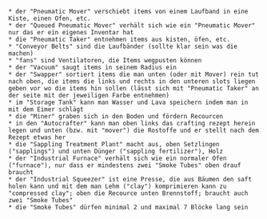     * der "Pneumatic Mover" verschiebt items von einem Laufband in eine Kiste, einen Ofen, etc.
    * der "Queued Pneumatic Mover" verhält sich wie ein "Pneumatic Mover" nur das er ein eigenes Inventar hat
    * die "Pneumatic Taker" entnehmen items aus kisten, öfen, etc.
    * "Conveyor Belts" sind die Laufbänder (sollte klar sein was die machen)
    * "fans" sind Ventilatoren, die Items wegpusten können
    * der "Vacuum" saugt items in seinem Radius ein
    * der "Swapper" sortiert items die man unten (oder mit Mover) rein tut nach oben, die items die links und rechts in den unteren slots liegen geben vor wo die items hin sollen (lässt sich mit "Pneumatic Taker" an der seite mit der jeweiligen Farbe entnehmen)
    * im "Storage Tank" kann man Wasser und Lava speichern indem man in mit dem Eimer schlägt
    * die "Miner" graben sich in den Boden und fördern Recourcen
    * in den "Autocrafter" kann man oben links das crafting rezept herein legen und unten (bzw. mit "mover") die Rostoffe und er stellt nach dem Rezept etwas her
    * die "Sappling Treatment Plant" macht aus, oben Setzlingen ("sapplings") und unten Dünger ("sappling fertilizer"), Holz
    * der "Industrial Furnace" verhält sich wie ein normaler Ofen ("furnace"), nur dass er mindestens zwei "Smoke Tubes" oben drauf braucht
    * der "Industrial Squeezer" ist eine Presse, die aus Bäumen den saft holen kann und mit dem man Lehm ("clay") komprimieren kann zu "compressed clay"; oben die Recource unten Brennstoff; braucht auch zwei "Smoke Tubes"
    * die "Smoke Tubes" dürfen minimal 2 und maximal 7 Blöcke lang sein
